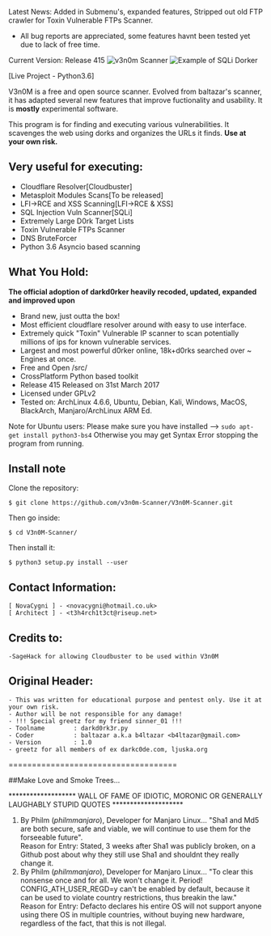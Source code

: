 Latest News: Added in Submenu's, expanded features, Stripped out old FTP crawler for Toxin Vulnerable FTPs Scanner.


+ All bug reports are appreciated, some features havnt been tested yet due to lack of free time.

Current Version: Release 415
![v3n0m Scanner](http://i.imgur.com/A96CipT.png "V3n0M-Scanner")
![Example of SQLi Dorker](https://github.com/v3n0m-Scanner/V3n0M-Scanner/blob/master/AnimatedDemo.gif?raw=true "Example of Dorker")



[Live Project - Python3.6]

V3n0M is a free and open source scanner. Evolved from baltazar's scanner, it has adapted several new features that improve fuctionality and usability. It is __mostly__ experimental software.

This program is for finding and executing various vulnerabilities. It scavenges the web using dorks and organizes the URLs it finds.
**Use at your own risk.**

## Very useful for executing:

+ Cloudflare Resolver[Cloudbuster]
+ Metasploit Modules Scans[To be released]
+ LFI->RCE and XSS Scanning[LFI->RCE & XSS]
+ SQL Injection Vuln Scanner[SQLi]
+ Extremely Large D0rk Target Lists
+ Toxin Vulnerable FTPs Scanner
+ DNS BruteForcer
+ Python 3.6 Asyncio based scanning

## What You Hold:

**The official adoption of darkd0rker heavily recoded, updated, expanded and improved upon**
+ Brand new, just outta the box!
+ Most efficient cloudflare resolver around with easy to use interface.
+ Extremely quick "Toxin" Vulnerable IP scanner to scan potentially millions of ips for known vulnerable services.
+ Largest and most powerful d0rker online, 18k+d0rks searched over ~ Engines at once.
+ Free and Open /src/
+ CrossPlatform Python based toolkit
+ Release 415 Released on 31st March 2017
+ Licensed under GPLv2
+ Tested on: ArchLinux 4.6.6, Ubuntu, Debian, Kali, Windows, MacOS, BlackArch, Manjaro/ArchLinux ARM Ed.

Note for Ubuntu users: Please make sure you have installed --> `sudo apt-get install python3-bs4`
                       Otherwise you may get Syntax Error stopping the program from running.

## Install note

Clone the repository:

```
$ git clone https://github.com/v3n0m-Scanner/V3n0M-Scanner.git
```

Then go inside:

```
$ cd V3n0M-Scanner/
```

Then install it:

```
$ python3 setup.py install --user
```

## Contact Information:

    [ NovaCygni ] - <novacygni@hotmail.co.uk>
    [ Architect ] - <t3h4rch1t3ct@riseup.net>

## Credits to:
    -SageHack for allowing Cloudbuster to be used within V3n0M

## Original Header:

    - This was written for educational purpose and pentest only. Use it at your own risk.
    - Author will be not responsible for any damage!
    - !!! Special greetz for my friend sinner_01 !!!
    - Toolname        : darkd0rk3r.py
    - Coder           : baltazar a.k.a b4ltazar <b4ltazar@gmail.com>
    - Version         : 1.0
    - greetz for all members of ex darkc0de.com, ljuska.org



====================================

##Make Love and Smoke Trees...

******************* WALL OF FAME OF IDIOTIC, MORONIC OR GENERALLY LAUGHABLY STUPID QUOTES ********************

 1) By Philm (*philmmanjaro*), Developer for Manjaro Linux... 
  "Sha1 and Md5 are both secure, safe and viable, we will continue to use them for the forseeable future".   
  Reason for Entry: Stated, 3 weeks after Sha1 was publicly broken, on a Github post about why they still use Sha1 and shouldnt they really change it.
 2) By Philm (*philmmanjaro*), Developer for Manjaro Linux... 
  "To clear this nonsense once and for all. We won't change it. Period! CONFIG_ATH_USER_REGD=y can't be enabled by default,   because it can be used to violate country restrictions, thus breakin the law."      
 Reason for Entry: Defacto declares his entire OS will not support anyone using there OS in multiple countries, without buying new hardware, regardless of the fact, that this is not illegal.

